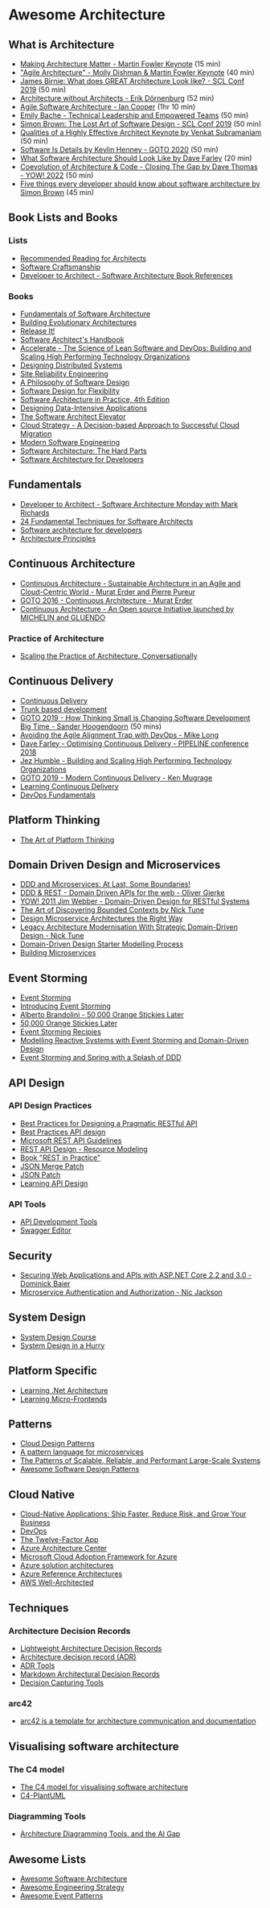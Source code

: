 # Awesome Architecture

## What is Architecture

* [Making Architecture Matter - Martin Fowler Keynote](https://youtu.be/DngAZyWMGR0) (15 min)
* ["Agile Architecture" - Molly Dishman & Martin Fowler Keynote](https://youtu.be/VjKYO6DP3fo) (40 min)
* [James Birnie: What does GREAT Architecture Look like? - SCL Conf 2019](https://youtu.be/LJIfHmYQ6Zs) (50 min)
* [Architecture without Architects - Erik Dörnenburg](https://youtu.be/qVyt3qQ_7TA) (52 min)
* [Agile Software Architecture - Ian Cooper](https://youtu.be/3YCIw3gewFE) (1hr 10 min)
* [Emily Bache - Technical Leadership and Empowered Teams](https://youtu.be/qnujkFY2gKs) (50 min)
* [Simon Brown: The Lost Art of Software Design - SCL Conf 2019](https://youtu.be/qO73yObPYac) (50 min)
* [Qualities of a Highly Effective Architect Keynote by Venkat Subramaniam](https://youtu.be/QeKheNfO3Yg) (50 min)
* [Software Is Details by Kevlin Henney - GOTO 2020](https://youtu.be/kX0prJklhUE) (50 min)
* [What Software Architecture Should Look Like by Dave Farley](https://youtu.be/ElMnHDSFaCw) (20 min)
* [Coevolution of Architecture & Code - Closing The Gap by Dave Thomas - YOW! 2022](https://youtu.be/slGZMTFPElo) (50 min)
* [Five things every developer should know about software architecture by Simon Brown](https://youtu.be/jzp0PGVegHA?si=CBwGyhnpnhA72X5Z) (45 min)

## Book Lists and Books

### Lists

* [Recommended Reading for Architects](https://www.fabianmagrini.com/2025/01/books-that-i-am-reading-in-2025.html)
* [Software Craftsmanship](https://www.goodreads.com/list/show/8379.Software_Craftsmanship#3735293)
* [Developer to Architect - Software Architecture Book References](https://www.developertoarchitect.com/books.html)

### Books

* [Fundamentals of Software Architecture](https://www.oreilly.com/library/view/fundamentals-of-software/9781492043447/)
* [Building Evolutionary Architectures](https://www.thoughtworks.com/books/building-evolutionary-architectures)
* [Release It!](https://pragprog.com/book/mnee2/release-it-second-edition)
* [Software Architect's Handbook](https://www.packtpub.com/au/application-development/software-architects-handbook)
* [Accelerate - The Science of Lean Software and DevOps: Building and Scaling High Performing Technology Organizations](https://itrevolution.com/book/accelerate/)
* [Designing Distributed Systems](https://azure.microsoft.com/en-au/resources/designing-distributed-systems/)
* [Site Reliability Engineering](https://landing.google.com/sre/books/)
* [A Philosophy of Software Design](https://www.goodreads.com/book/show/43701534-a-philosophy-of-software-design)
* [Software Design for Flexibility](https://mitpress.mit.edu/books/software-design-flexibility)
* [Software Architecture in Practice, 4th Edition](https://www.oreilly.com/library/view/software-architecture-in/9780136885979/)
* [Designing Data-Intensive Applications](https://www.oreilly.com/library/view/designing-data-intensive-applications/9781491903063/)
* [The Software Architect Elevator](https://architectelevator.com/book/)
* [Cloud Strategy - A Decision-based Approach to Successful Cloud Migration](https://architectelevator.com/book/cloudstrategy/)
* [Modern Software Engineering](https://www.davefarley.net/?p=352)
* [Software Architecture: The Hard Parts](https://www.oreilly.com/library/view/software-architecture-the/9781492086888/)
* [Software Architecture for Developers](https://leanpub.com/software-architecture-for-developers)

## Fundamentals

* [Developer to Architect - Software Architecture Monday with Mark Richards](https://www.developertoarchitect.com/lessons/)
* [24 Fundamental Techniques for Software Architects](https://www.workingsoftware.dev/fundamental-techniques-for-software-architects/)
* [Software architecture for developers](https://static.simonbrown.je/software-architecture-for-developers.pdf)
* [Architecture Principles](https://gist.github.com/fabianmagrini/478dafc245d446c53c8cedd63622958a)

## Continuous Architecture

* [Continuous Architecture - Sustainable Architecture in an Agile and Cloud-Centric World - Murat Erder and Pierre Pureur](https://www.sciencedirect.com/book/9780128032848/continuous-architecture)
* [GOTO 2016 - Continuous Architecture - Murat Erder](https://youtu.be/3xw3a35yLOQ)
* [Continuous Architecture - An Open source Initiative launched by MICHELIN and GLUENDO](https://continuous-architecture.com/)

### Practice of Architecture

* [Scaling the Practice of Architecture, Conversationally](https://martinfowler.com/articles/scaling-architecture-conversationally.html)
  
## Continuous Delivery

* [Continuous Delivery](https://continuousdelivery.com/)
* [Trunk based development](https://trunkbaseddevelopment.com/)
* [GOTO 2019 - How Thinking Small is Changing Software Development Big Time - Sander Hoogendoorn](https://youtu.be/YCQMiFF9QXM) (50 mins)
* [Avoiding the Agile Alignment Trap with DevOps - Mike Long](https://youtu.be/Gu0G7ofsaoA)
* [Dave Farley - Optimising Continuous Delivery - PIPELINE conference 2018](https://youtu.be/gDgAVqkFYWs)
* [Jez Humble - Building and Scaling High Performing Technology Organizations](https://youtu.be/CN6uhzNM4eA)
* [GOTO 2019 - Modern Continuous Delivery - Ken Mugrage](https://youtu.be/w008iz_UwDk)
* [Learning Continuous Delivery](https://gist.github.com/fabianmagrini/36ea0965132fedc698a41be004c792fd)
* [DevOps Fundamentals](https://gist.github.com/fabianmagrini/ad393068aeaf46ceb1efde06d8c1ec75)

## Platform Thinking

* [The Art of Platform Thinking](https://www.thoughtworks.com/insights/blog/art-platform-thinking)

## Domain Driven Design and Microservices

* [DDD and Microservices: At Last, Some Boundaries!](https://youtu.be/sFCgXH7DwxM)
* [DDD & REST - Domain Driven APIs for the web - Oliver Gierke](https://youtu.be/NdZqeAAIHzc)
* [YOW! 2011 Jim Webber - Domain-Driven Design for RESTful Systems](https://youtu.be/aQVSzMV8DWc)
* [The Art of Discovering Bounded Contexts by Nick Tune](https://youtu.be/ez9GWESKG4I)
* [Design Microservice Architectures the Right Way](https://youtu.be/j6ow-UemzBc)
* [Legacy Architecture Modernisation With Strategic Domain-Driven Design - Nick Tune](https://medium.com/nick-tune-tech-strategy-blog/legacy-architecture-modernisation-with-strategic-domain-driven-design-3e7c05bb383f)
* [Domain-Driven Design Starter Modelling Process](https://github.com/ddd-crew/ddd-starter-modelling-process)
* [Building Microservices](https://samnewman.io/books/building_microservices_2nd_edition/)

## Event Storming

* [Event Storming](https://www.eventstorming.com/)
* [Introducing Event Storming](http://ziobrando.blogspot.com/2013/11/introducing-event-storming.html)
* [Alberto Brandolini - 50,000 Orange Stickies Later](https://youtu.be/1i6QYvYhlYQ)
* [50,000 Orange Stickies Later](https://www.slideshare.net/ziobrando/50000-orange-stickies-later)
* [Event Storming Recipies](https://www.slideshare.net/ziobrando/event-storming-recipes)
* [Modelling Reactive Systems with Event Storming and Domain-Driven Design](https://blog.redelastic.com/corporate-arts-crafts-modelling-reactive-systems-with-event-storming-73c6236f5dd7)
* [Event Storming and Spring with a Splash of DDD](https://spring.io/blog/2018/04/11/event-storming-and-spring-with-a-splash-of-ddd)

## API Design

### API Design Practices

* [Best Practices for Designing a Pragmatic RESTful API](https://www.vinaysahni.com/best-practices-for-a-pragmatic-restful-api)
* [Best Practices API design](https://docs.microsoft.com/en-us/azure/architecture/best-practices/api-design)
* [Microsoft REST API Guidelines](https://github.com/Microsoft/api-guidelines/blob/vNext/Guidelines.md)
* [REST API Design - Resource Modeling](https://www.thoughtworks.com/insights/blog/rest-api-design-resource-modeling)
* [Book "REST in Practice"](https://restinpractice.com/book.html)
* [JSON Merge Patch](https://tools.ietf.org/html/rfc7396)
* [JSON Patch](https://tools.ietf.org/html/rfc6902)
* [Learning API Design](https://gist.github.com/fabianmagrini/54a909a7112cbef0922b389f55fafaea)

### API Tools

* [API Development Tools](https://github.com/yosriady/api-development-tools)
* [Swagger Editor](https://github.com/swagger-api/swagger-editor)

## Security

* [Securing Web Applications and APIs with ASP.NET Core 2.2 and 3.0 - Dominick Baier](https://youtu.be/_GF9GtyBQsA)
* [Microservice Authentication and Authorization - Nic Jackson](https://youtu.be/ZjPF8yZ83Wo)

## System Design

* [System Design Course](https://github.com/karanpratapsingh/system-design)
* [System Design in a Hurry](https://www.hellointerview.com/learn/system-design/in-a-hurry/introduction)

## Platform Specific

* [Learning .Net Architecture](https://gist.github.com/fabianmagrini/78e4bc626d811f993921dc028688bcae)
* [Learning Micro-Frontends](https://gist.github.com/fabianmagrini/fd75c135d6cd83c654158c2157674a9d)

## Patterns

* [Cloud Design Patterns](https://docs.microsoft.com/en-us/azure/architecture/patterns/)
* [A pattern language for microservices](https://microservices.io/patterns/index.html)
* [The Patterns of Scalable, Reliable, and Performant Large-Scale Systems](https://github.com/binhnguyennus/awesome-scalability)
* [Awesome Software Design Patterns](https://github.com/DovAmir/awesome-design-patterns)

## Cloud Native

* [Cloud-Native Applications: Ship Faster, Reduce Risk, and Grow Your Business](https://pivotal.io/cloud-native)
* [DevOps](https://cloud.google.com/devops/)
* [The Twelve-Factor App](https://12factor.net/)
* [Azure Architecture Center](https://docs.microsoft.com/en-us/azure/architecture/)
* [Microsoft Cloud Adoption Framework for Azure](https://docs.microsoft.com/en-us/azure/cloud-adoption-framework/)
* [Azure solution architectures](https://azure.microsoft.com/en-au/solutions/architecture/)
* [Azure Reference Architectures](https://docs.microsoft.com/en-us/azure/architecture/reference-architectures/)
* [AWS Well-Architected](https://aws.amazon.com/architecture/well-architected/)

## Techniques

### Architecture Decision Records

* [Lightweight Architecture Decision Records](https://www.thoughtworks.com/radar/techniques/lightweight-architecture-decision-records)
* [Architecture decision record (ADR)](https://github.com/joelparkerhenderson/architecture-decision-record)
* [ADR Tools](https://github.com/npryce/adr-tools)
* [Markdown Architectural Decision Records](https://adr.github.io/madr/)
* [Decision Capturing Tools](https://adr.github.io/adr-tooling/)

### arc42

* [arc42 is a template for architecture communication and documentation](https://arc42.org/overview/)

## Visualising software architecture

### The C4 model

* [The C4 model for visualising software architecture](https://c4model.com/)
* [C4-PlantUML](https://github.com/RicardoNiepel/C4-PlantUML)

### Diagramming Tools

* [Architecture Diagramming Tools, and the AI Gap](https://generativeprogrammer.com/p/architecture-diagramming-tools-and)

## Awesome Lists

* [Awesome Software Architecture](https://github.com/simskij/awesome-software-architecture)
* [Awesome Engineering Strategy](https://github.com/aleixmorgadas/awesome-engineering-strategy)
* [Awesome Event Patterns](https://github.com/boyney123/awesome-event-patterns)
